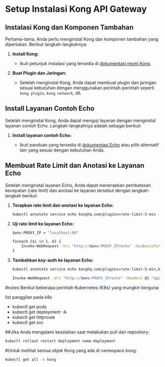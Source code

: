 # Setup Instalasi Kong API Gateway

## Instalasi Kong dan Komponen Tambahan

Pertama-tama, Anda perlu menginstal Kong dan komponen tambahan yang diperlukan. Berikut langkah-langkahnya:

1. **Install Kong:**

   - Ikuti petunjuk instalasi yang tersedia di [dokumentasi resmi Kong](https://docs.konghq.com/gateway/latest/install/).

2. **Buat Plugin dan Jaringan:**

   - Setelah menginstal Kong, Anda dapat membuat plugin dan jaringan sesuai kebutuhan dengan menggunakan perintah-perintah seperti `kong plugin`, `kong network`, dll.

## Install Layanan Contoh Echo

Setelah menginstal Kong, Anda dapat menguji layanan dengan menginstal layanan contoh Echo. Langkah-langkahnya adalah sebagai berikut:

1. **Install layanan contoh Echo:**

   - Ikuti panduan yang tersedia di [dokumentasi Echo](https://github.com/labstack/echo) atau pilih alternatif lain yang sesuai dengan kebutuhan Anda.

## Membuat Rate Limit dan Anotasi ke Layanan Echo

Setelah menginstal layanan Echo, Anda dapat menerapkan pembatasan kecepatan (rate limit) dan anotasi ke layanan tersebut dengan langkah-langkah berikut:

1. **Terapkan rate limit dan anotasi ke layanan Echo:**

   ```bash
   kubectl annotate service echo konghq.com/plugins=rate-limit-5-min --overwrite
2. **Uji rate limit ke layanan Echo:**

   ```bash
   $env:PROXY_IP = "localhost:80"
   ```
   ```bash
   foreach ($i in 1..6) {
       Invoke-WebRequest -Uri "http://$env:PROXY_IP/echo" -UseBasicParsing -Method Get | Select-Object -ExpandProperty Headers
   }
   ```
3. **Tambahkan key-auth ke layanan Echo:**
   ```bash
   kubectl annotate service echo konghq.com/plugins=rate-limit-5-min,key-auth --overwrite
   ```
   ```bash
   Invoke-WebRequest -Uri "http://$env:PROXY_IP/echo" -Headers @{ "apikey" = "hello_world" }
   ```

#notes
Berikut beberapa perintah Kubernetes (K8s) yang mungkin berguna:

list panggilan pada k8s
 - kubectl get pods
 - kubectl get deployment -A
 - kubectl get httproute
 - kubectl get svc

##Jika Anda mengalami kesalahan saat melakukan pull dari repository:

```bash
kubectl rollout restart deployment nama-deployment
```
#Untuk melihat semua objek Kong yang ada di namespace kong:

```bash
kubectl get all -n kong
```

